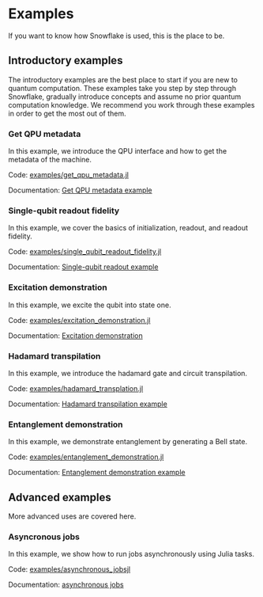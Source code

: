 # Examples

If you want to know how Snowflake is used, this is the place to be.

## Introductory examples

The introductory examples are the best place to start if you are new to quantum computation. These examples take you step by step through Snowflake, gradually introduce concepts and assume no prior quantum computation knowledge. We recommend you work through these examples in order to get the most out of them.

### Get QPU metadata

In this example, we introduce the QPU interface and how to get the metadata of the machine.

Code: [examples/get\_qpu\_metadata.jl](https://github.com/anyonlabs/Snowflake.jl/blob/main/examples/get_qpu_metadata.jl)

Documentation: [Get QPU metadata example](./introductory/get_qpu_metadata.md)

### Single-qubit readout fidelity

In this example, we cover the basics of initialization, readout, and readout fidelity.

Code: [examples/single\_qubit\_readout\_fidelity.jl](https://github.com/anyonlabs/Snowflake.jl/blob/main/examples/single_qubit_readout_fidelity.jl)

Documentation: [Single-qubit readout example](./introductory/single_qubit_readout_fidelity.md)

### Excitation demonstration

In this example, we excite the qubit into state one.

Code: [examples/excitation\_demonstration.jl](https://github.com/anyonlabs/Snowflake.jl/blob/main/examples/excitation_demonstration.jl)

Documentation: [Excitation demonstration](./introductory/excitation_demonstration.md)

### Hadamard transpilation

In this example, we introduce the hadamard gate and circuit transpilation.

Code: [examples/hadamard\_transplation.jl](https://github.com/anyonlabs/Snowflake.jl/blob/main/examples/hadamard_transpilation.jl)

Documentation: [Hadamard transpilation example](./introductory/hadamard_transpilation.md)


### Entanglement demonstration

In this example, we demonstrate entanglement by generating a Bell state.

Code: [examples/entanglement\_demonstration.jl](https://github.com/anyonlabs/Snowflake.jl/blob/main/examples/entanglement_demonstration.jl)

Documentation: [Entanglement demonstration example](./introductory/entanglement_demonstration.md)

## Advanced examples

More advanced uses are covered here.

### Asyncronous jobs

In this example, we show how to run jobs asynchronously using Julia tasks.


Code: [examples/asynchronous\_jobsjl](https://github.com/anyonlabs/Snowflake.jl/blob/main/examples/asynchronous_jobs.jl)

Documentation: [asynchronous jobs](./advanced/asynchronous_jobs.md)
